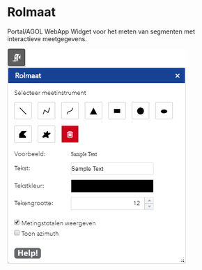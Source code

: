 # Rolmaat
Portal/AGOL WebApp Widget voor het meten van segmenten met interactieve meetgegevens.

![alt text](help/nl/rolmaatwidget.png "Rolmaat Widget")
